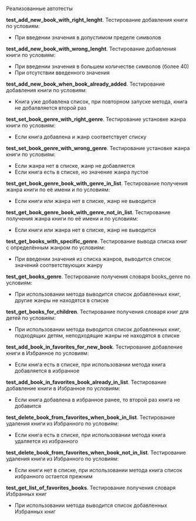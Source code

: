 Реализованные автотесты

 **test_add_new_book_with_right_lenght**.
 Тестирование добавления книги по условиям:
- При введении значения в допустимом пределе символов

**test_add_new_book_with_wrong_lenght**.
 Тестирование добавления книги по условиям:
- При введении значения в большем количестве символов (более 40)
- При отсутствии введенного значения 

 **test_add_new_book_when_book_already_added**.
 Тестирование добавления книги по условиям:
- Книга уже добавлена список, при повторном запуске метода, книга не добалвляется второй раз

 **test_set_book_genre_with_right_genre**.
Тестирование установке жанра книги по условиям:
- Если книга добавлена и жанр соответствует списку

 **test_set_book_genre_with_wrong_genre**.
Тестирование установке жанра книги по условиям:
- Если жанра нет в списке, жанр не добавляется
- Если книга есть в списке, но значение жанра пустое

 **test_get_book_genre_book_with_genre_in_list**.
Тестирование получения жанра книги по её имени и по условиям:
- Если книги или жанра нет в списке, жанр не выводится 

 **test_get_book_genre_book_with_genre_not_in_list**.
Тестирование получения жанра книги по её имени и по условиям:
- Если книги или жанра нет в списке, жанр не выводится

 **test_get_books_with_specific_genre**.
Тестирование вывода списка книг с определённым жанром по условиям:
- При введении значения из списка жанров, выводится список значений соответствующих жанру

 **test_get_books_genre**.
Тестирование получения словаря books_genre по условиям:
- При использовании метода выводится список добавленных книг, другие жанры не находятся в списке

 **test_get_books_for_children**.
Тестирование получения словаря книг для детей по условиям:
- При использовании метода выводится список добавленных книг, подходящих детям, неподходящие жанры не находятся в списке

 **test_add_book_in_favorites_for_new_book**.
Тестирование добавление книги в Избранное по условиям:
- Если книга есть в списке, при использовании метода книга добавляется в избранное

 **test_add_book_in_favorites_book_already_in_list**.
Тестирование добавление книги в Избранное по условиям:
- Если книга добавлена в избранное ранее, то второй раз книга не добавится

 **test_delete_book_from_favorites_when_book_in_list**.
Тестирование удаления книги из Избранного по условиям:
- Если книга есть в списке, при использовании метода книга удаляется из избранного

 **test_delete_book_from_favorites_when_book_not_in_list**.
Тестирование удаления книги из Избранного по условиям:
- Если книги нет в списке, при использовании метода книга список избранного остается прежним

 **test_get_list_of_favorites_books**.
Тестирование получения словаря Избранных книг
- При использовании метода выводится список добавленных Избранных книг
